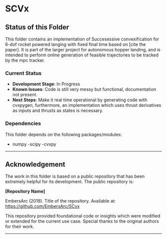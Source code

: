 # SCVx

## Status of this Folder

This folder contains an implementation of Succesessive convexification for 6-dof rocket powered langing with fixed final time based on [cite the paper]. It is part of the larger project for autonomous hopper landing, and is intended to perform online generation of feasible trajectories to be tracked by the mpc tracker.

### Current Status

- **Development Stage**: In Progress
- **Known Issues**: Code is still very messy but functional, documentation not present.
- **Next Steps**: Make it real time operational by generating code with cvxpygen, furthermore, an implementation which uses thrust derivatives as inputs and thrusts as states is necessary.

### Dependencies

This folder depends on the following packages/modules:
- numpy
-scipy
-cvxpy

---

## Acknowledgement

The work in this folder is based on a public repository that has been extremely helpful for its development. The public repository is:

**[Repository Name]**  

EmbersArc (2018). Title of the repository. Available at: https://github.com/EmbersArc/SCvx

This repository provided foundational code or insights which were modified or extended for the current use case. Special thanks to the original authors for their work.

---